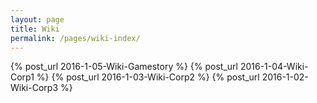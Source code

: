 ```yaml
---
layout: page
title: Wiki
permalink: /pages/wiki-index/
---
```


{% post_url 2016-1-05-Wiki-Gamestory %}
{% post_url 2016-1-04-Wiki-Corp1 %}
{% post_url 2016-1-03-Wiki-Corp2 %}
{% post_url 2016-1-02-Wiki-Corp3 %}